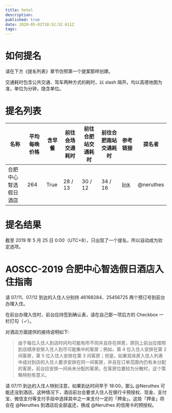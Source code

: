 ```yaml
---
title: hotel
description: 
published: true
date: 2020-05-01T10:52:52.611Z
tags: 
---
```


# 如何提名

请在下方《提名列表》章节仿照第一个提案那样创建。

交通耗时包含公共交通、驾车两种方式的耗时，以 slash 隔开。均以高德地图为准，单位为分钟，隐含单位。

# 提名列表

| 名称 | 平均每晚价格 | 含早餐 | 前往会场交通耗时 | 前往合肥站交通耗时 | 前往合肥南站交通耗时 | 参考链接 | 提名者 |
| --- | --- | --- | --- | --- | --- | --- | --- |
| 合肥中心智选假日酒店 | 264 | True | 28 / 13 | 30 / 12 | 34 / 16 | [link](https://www.ihg.com.cn/holidayinnexpress/hotels/cn/zh/hefei/hfeex/hoteldetail) | @neruthes |

# 提名结果
截至 2019 年 5 月 25 日 0:00（UTC+8），只出现了一个提名，所以自动成为钦定选项。

# AOSCC-2019 合肥中心智选假日酒店入住指南

请 07/11、07/12 到达的入住人分别持 46168284、25456725 两个预订号到前台办理入住。

在前台办理入住时，前台应持签到确认表，请在自己那一项后方的 Checkbox 一栏打勾（✓）。

对酒店方面提供的接待说明如下:

> 由于每位入住人到店时间均可能有所不同并且存在拼房，原则上前台应按照到店顺序安排入住人到尽可能集中的客房；例如，第 4 位入住人安排在第 2 间客房，第 5 位入住人安排在第 3 间客房；但是，如果双床房入住人列表中成对到店的入住人要求安排在同一间客房，并且在订单范围内仍有未分配的客房，前台应安排一间尚未分配的客房。在客房位置较为分散时，这个策略特别有意义。

请 07/11 到达的入住人特别注意，如果到达时间早于 18:00，那么 @Neruthes 可能还没到酒店。这种情况下，酒店前台会要求入住人在银行卡预授权、现金、支付宝、微信支付等支付手段中选择其中之一来支付一定的「押金」。这些「押金」将会在 @Neruthes 到酒店后全部返还，换成 @Neruthes 的信用卡的预授权。
